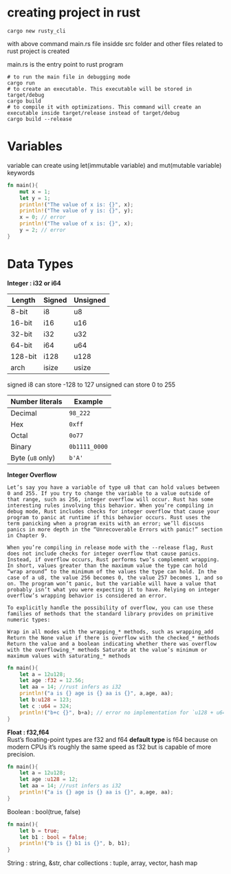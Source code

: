# creating project in rust 
```
cargo new rusty_cli
```

with above command main.rs file insidde src folder and other files related to rust project is created

main.rs is the entry point to rust program

```
# to run the main file in debugging mode 
cargo run
# to create an executable. This executable will be stored in target/debug 
cargo build
# to compile it with optimizations. This command will create an executable inside target/release instead of target/debug
cargo build --release 
```
# Variables
variable can create using let(immutable variable) and mut(mutable variable) keywords
```rust
fn main(){
    mut x = 1;
    let y = 1;
    println!("The value of x is: {}", x);
    println!("The value of y is: {}", y);
    x = 0; // error
    println!("The value of x is: {}", x);
    y = 2; // error        
}
```
# Data Types

**Integer     : i32 or i64**

| Length | Signed | Unsigned |
| --- | --- | --- |
| 8-bit  |   i8 | 	u8 |
| 16-bit | 	i16 | 	u16 |
| 32-bit | 	i32 | 	u32 |
| 64-bit | 	i64 | 	u64 |
| 128-bit | i128 | 	u128 |
| arch |    isize | usize |

signed i8 can store  -128 to 127 
unsigned  can store 0 to 255     

| Number literals | Example |
| --- | --- |
| Decimal | `98_222` |
| Hex | `0xff` |
| Octal | `0o77` |
| Binary | `0b1111_0000` |
| Byte (`u8` only) | `b'A'` |

**Integer Overflow**
```
Let’s say you have a variable of type u8 that can hold values between 0 and 255. If you try to change the variable to a value outside of that range, such as 256, integer overflow will occur. Rust has some interesting rules involving this behavior. When you’re compiling in debug mode, Rust includes checks for integer overflow that cause your program to panic at runtime if this behavior occurs. Rust uses the term panicking when a program exits with an error; we’ll discuss panics in more depth in the “Unrecoverable Errors with panic!” section in Chapter 9.

When you’re compiling in release mode with the --release flag, Rust does not include checks for integer overflow that cause panics. Instead, if overflow occurs, Rust performs two’s complement wrapping. In short, values greater than the maximum value the type can hold “wrap around” to the minimum of the values the type can hold. In the case of a u8, the value 256 becomes 0, the value 257 becomes 1, and so on. The program won’t panic, but the variable will have a value that probably isn’t what you were expecting it to have. Relying on integer overflow’s wrapping behavior is considered an error.

To explicitly handle the possibility of overflow, you can use these families of methods that the standard library provides on primitive numeric types:

Wrap in all modes with the wrapping_* methods, such as wrapping_add
Return the None value if there is overflow with the checked_* methods Return the value and a boolean indicating whether there was overflow with the overflowing_* methods Saturate at the value’s minimum or maximum values with saturating_* methods
```

```rust
fn main(){
    let a = 12u128;
    let age :f32 = 12.56;
    let aa = 14; //rust infers as i32
    println!("a is {} age is {} aa is {}", a,age, aa);
    let b:u128 = 123;
    let c :u64 = 324;
    println!("b+c {}", b+a); // error no implementation for `u128 + u64`
}
```

**Float       : f32,f64**  
Rust’s floating-point types are f32 and f64
**default type** is f64 because on modern CPUs it’s roughly the same speed as f32 but is capable of more precision.
```rust
fn main(){
    let a = 12u128;
    let age :u128 = 12;
    let aa = 14; //rust infers as i32
    println!("a is {} age is {} aa is {}", a,age, aa);
}
```

Boolean     : bool(true, false)
```rust
fn main(){
    let b = true;
    let b1 : bool = false;
    println!("b is {} b1 is {}", b, b1);
}
```
String      : string, &str, char
collections : tuple, array, vector, hash map

